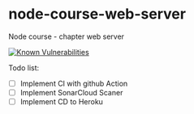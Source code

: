 # node-course-web-server
Node course - chapter web server

[![Known Vulnerabilities](https://snyk.io/test/github/Moser-ss/node-course-web-server/badge.svg?targetFile=package.json)](https://snyk.io/test/github/Moser-ss/node-course-web-server?targetFile=package.json)

Todo list:
- [ ] Implement CI with github Action
- [ ] Implement SonarCloud Scaner
- [ ] Implement CD to Heroku
